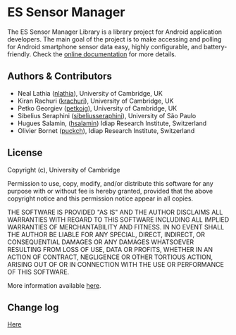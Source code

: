 # ES Sensor Manager

The ES Sensor Manager Library is a library project for Android application developers. The main goal of the project is to make accessing and polling for Android smartphone sensor data easy, highly configurable, and battery-friendly. Check the [online documentation](http://emotionsense.github.io/) for more details.

## Authors & Contributors
* Neal Lathia ([nlathia](https://github.com/nlathia)), University of Cambridge, UK
* Kiran Rachuri ([krachuri](https://github.com/krachuri)), University of Cambridge, UK
* Petko Georgiev ([petkoig](https://github.com/petkoig)), University of Cambridge, UK
* Sibelius Seraphini ([sibeliusseraphini](https://github.com/sibeliusseraphini)), University of São Paulo
* Hugues Salamin, ([hsalamin](http://github.com/hsalamin)) Idiap Research Institute, Switzerland
* Olivier Bornet ([puckch](http://github.com/puckch)), Idiap Research Institute, Switzerland

## License
Copyright (c), University of Cambridge 

Permission to use, copy, modify, and/or distribute this software for any
purpose with or without fee is hereby granted, provided that the above
copyright notice and this permission notice appear in all copies.

THE SOFTWARE IS PROVIDED "AS IS" AND THE AUTHOR DISCLAIMS ALL WARRANTIES
WITH REGARD TO THIS SOFTWARE INCLUDING ALL IMPLIED WARRANTIES OF
MERCHANTABILITY AND FITNESS. IN NO EVENT SHALL THE AUTHOR BE LIABLE FOR ANY
SPECIAL, DIRECT, INDIRECT, OR CONSEQUENTIAL DAMAGES OR ANY DAMAGES
WHATSOEVER RESULTING FROM LOSS OF USE, DATA OR PROFITS, WHETHER IN AN
ACTION OF CONTRACT, NEGLIGENCE OR OTHER TORTIOUS ACTION, ARISING OUT OF OR
IN CONNECTION WITH THE USE OR PERFORMANCE OF THIS SOFTWARE.

More information available [here](http://en.wikipedia.org/wiki/BSD_licenses).

## Change log

[Here](https://github.com/tsmsogn/SensorManager/pulls?utf8=%E2%9C%93&q=is%3Apr%20is%3Amerged)
